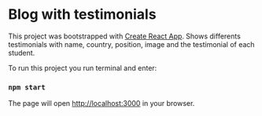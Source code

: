 # Blog with testimonials

This project was bootstrapped with [Create React App](https://github.com/facebook/create-react-app).
Shows differents testimonials with name, country, position, image and the testimonial of each student.

To run this project you run terminal and enter:
### `npm start`

The page will open [http://localhost:3000](http://localhost:3000) in your browser.